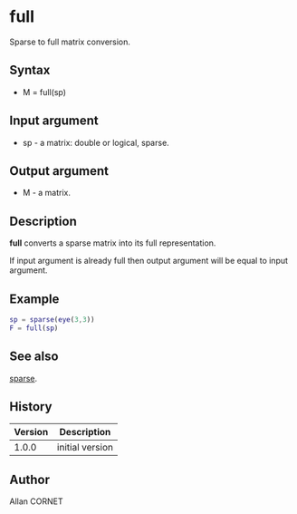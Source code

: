 # full

Sparse to full matrix conversion.

## Syntax

- M = full(sp)

## Input argument

- sp - a matrix: double or logical, sparse.

## Output argument

- M - a matrix.

## Description

  <p><b>full</b> converts a sparse matrix into its full representation.</p>
  <p> If input argument is already full then output argument will be equal to input argument.</p>

## Example

```matlab
sp = sparse(eye(3,3))
F = full(sp)
```

## See also

[sparse](sparse.md).

## History

| Version | Description     |
| ------- | --------------- |
| 1.0.0   | initial version |

## Author

Allan CORNET
